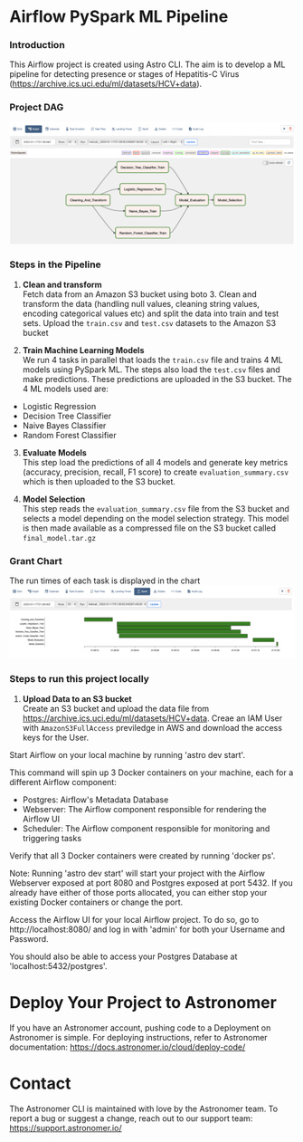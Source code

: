 # Airflow PySpark ML Pipeline 

### Introduction
This Airflow project is created using Astro CLI. The aim is to develop a ML pipeline for detecting presence or stages of Hepatitis-C Virus (https://archive.ics.uci.edu/ml/datasets/HCV+data). 

### Project DAG
![DAG](https://github.com/saidattsamonkar/Airflow-ML-Pipeline/blob/main/assets/dag.png)

### Steps in the Pipeline
1. **Clean and transform** <br />
 Fetch data from an Amazon S3 bucket using boto 3. Clean and transform the data (handling null values, cleaning string values, encoding categorical values etc) and split the data into train and test sets. Upload the ```train.csv``` and ```test.csv``` datasets to the Amazon S3 bucket
 
2. **Train Machine Learning Models** <br /> 
 We run 4 tasks in parallel that loads the ```train.csv``` file and trains 4 ML models using PySpark ML. The steps also load the ```test.csv``` files and make predictions. These predictions are uploaded in the S3 bucket. The 4 ML models used are:
 - Logistic Regression
 - Decision Tree Classifier
 - Naive Bayes Classifier
 - Random Forest Classifier
 
3. **Evaluate Models** <br /> 
 This step load the predictions of all 4 models and generate key metrics (accuracy, precision, recall, F1 score) to create ```evaluation_summary.csv``` which is then uploaded to the S3 bucket.
 
4. **Model Selection** <br /> 
 This step reads the ```evaluation_summary.csv``` file from the S3 bucket and selects a model depending on the model selection strategy. This model is then made available as a compressed file on the S3 bucket called ```final_model.tar.gz```

### Grant Chart
The run times of each task is displayed in the chart
![GRANT CHART](https://github.com/saidattsamonkar/Airflow-ML-Pipeline/blob/main/assets/grant_chart.png)

### Steps to run this project locally

1. **Upload Data to an S3 bucket** <br />
Create an S3 bucket and upload the data file from https://archive.ics.uci.edu/ml/datasets/HCV+data. Creae an IAM User with ```AmazonS3FullAccess``` previledge in AWS and download the access keys for the User.



 Start Airflow on your local machine by running 'astro dev start'.

This command will spin up 3 Docker containers on your machine, each for a different Airflow component:

- Postgres: Airflow's Metadata Database
- Webserver: The Airflow component responsible for rendering the Airflow UI
- Scheduler: The Airflow component responsible for monitoring and triggering tasks

 Verify that all 3 Docker containers were created by running 'docker ps'.

Note: Running 'astro dev start' will start your project with the Airflow Webserver exposed at port 8080 and Postgres exposed at port 5432. If you already have either of those ports allocated, you can either stop your existing Docker containers or change the port.

 Access the Airflow UI for your local Airflow project. To do so, go to http://localhost:8080/ and log in with 'admin' for both your Username and Password.

You should also be able to access your Postgres Database at 'localhost:5432/postgres'.

Deploy Your Project to Astronomer
=================================

If you have an Astronomer account, pushing code to a Deployment on Astronomer is simple. For deploying instructions, refer to Astronomer documentation: https://docs.astronomer.io/cloud/deploy-code/

Contact
=======

The Astronomer CLI is maintained with love by the Astronomer team. To report a bug or suggest a change, reach out to our support team: https://support.astronomer.io/
